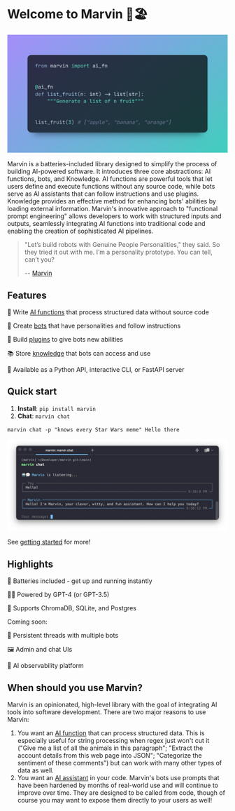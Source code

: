 # Welcome to Marvin 🤖🏖️

![](docs/img/ai_fn_demo.png)

Marvin is a batteries-included library designed to simplify the process of building AI-powered software. It introduces three core abstractions: AI functions, bots, and Knowledge. AI functions are powerful tools that let users define and execute functions without any source code, while bots serve as AI assistants that can follow instructions and use plugins. Knowledge provides an effective method for enhancing bots' abilities by loading external information. Marvin's innovative approach to "functional prompt engineering" allows developers to work with structured inputs and outputs, seamlessly integrating AI functions into traditional code and enabling the creation of sophisticated AI pipelines.


> "Let’s build robots with Genuine People Personalities," they said. So they tried it out with me. I’m a personality prototype. You can tell, can’t you?
>
> -- [Marvin](https://www.youtube.com/clip/UgkxNj9p6jPFM8eWAmRJiKoPeOmvQxb8viQv)


## Features


🦾 Write [AI functions](https://askmarvin.ai/guide/ai_functions.md) that process structured data without source code

🤖 Create [bots](https://askmarvin.ai/guide/bots.md) that have personalities and follow instructions

🔌 Build [plugins](https://askmarvin.ai/guide/plugins.md) to give bots new abilities

📚 Store [knowledge](askmarvin.ai//guide/loaders_and_documents.md) that bots can access and use

📡 Available as a Python API, interactive CLI, or FastAPI server

## Quick start
1. **Install**: `pip install marvin`
2. **Chat**: `marvin chat`

```shell
marvin chat -p "knows every Star Wars meme" Hello there
```
![](docs/img/marvin_chat.png)


See [getting started](askmarvin.ai/getting_started/installation.md) for more!

## Highlights

🔋 Batteries included - get up and running instantly

🧑‍🎓 Powered by GPT-4 (or GPT-3.5)

🌈 Supports ChromaDB, SQLite, and Postgres

Coming soon:

💬 Persistent threads with multiple bots

🖼️ Admin and chat UIs

🔭 AI observability platform

## When should you use Marvin?

Marvin is an opinionated, high-level library with the goal of integrating AI tools into software development. There are two major reasons to use Marvin:
1. You want an [AI function](guide/ai_functions.md) that can process structured data. This is especially useful for string processing when regex just won't cut it ("Give me a list of all the animals in this paragraph"; "Extract the account details from this web page into JSON"; "Categorize the sentiment of these comments") but can work with many other types of data as well.
2. You want an [AI assistant](guide/bots.md) in your code. Marvin's bots use prompts that have been hardened by months of real-world use and will continue to improve over time. They are designed to be called from code, though of course you may want to expose them directly to your users as well!



